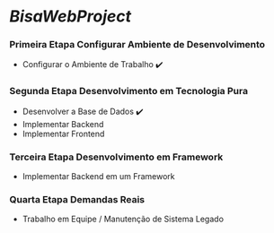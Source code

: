# _BisaWebProject_

### **Primeira Etapa Configurar Ambiente de Desenvolvimento**

- Configurar o Ambiente de Trabalho ✔️

### **Segunda Etapa Desenvolvimento em Tecnologia Pura**

- Desenvolver a Base de Dados ✔️
- Implementar Backend
- Implementar Frontend


### **Terceira Etapa Desenvolvimento em Framework**

- Implementar Backend em um Framework

### **Quarta Etapa Demandas Reais**

- Trabalho em Equipe / Manutenção de Sistema Legado
